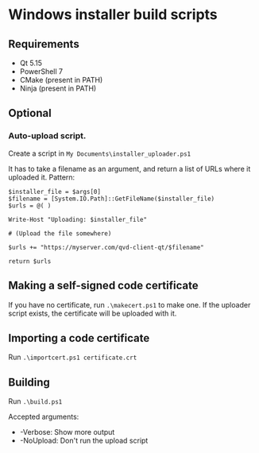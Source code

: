 # Windows installer build scripts
 
## Requirements
 
* Qt 5.15
* PowerShell 7
* CMake (present in PATH)
* Ninja (present in PATH)
 
## Optional
 
### Auto-upload script.
 
Create a script in `My Documents\installer_uploader.ps1`
 
It has to take a filename as an argument, and return a list of URLs where it uploaded it. Pattern:
 
```
$installer_file = $args[0]
$filename = [System.IO.Path]::GetFileName($installer_file)
$urls = @( )

Write-Host "Uploading: $installer_file"

# (Upload the file somewhere)

$urls += "https://myserver.com/qvd-client-qt/$filename"

return $urls
 ```


## Making a self-signed code certificate

If you have no certificate, run `.\makecert.ps1` to make one. If the uploader script exists, the certificate will be uploaded with it. 

## Importing a code certificate

Run `.\importcert.ps1 certificate.crt`

## Building

Run `.\build.ps1`

Accepted arguments:

 * -Verbose: Show more output
 * -NoUpload: Don't run the upload script


